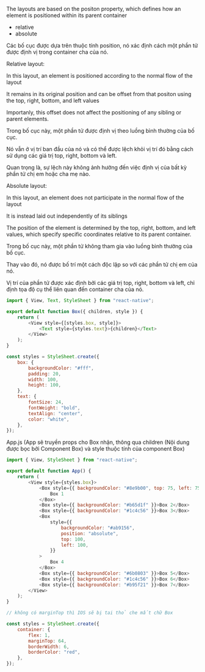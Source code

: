 The layouts are based on the positon property, which defines how an element is positioned within its parent container

-   relative
-   absolute

Các bố cục được dựa trên thuộc tính position, nó xác định cách một phần tử được định vị trong container cha của nó.

Relative layout:

In this layout, an element is positioned according to the normal flow of the layout

It remains in its original position and can be offset from that positon using the top, right, bottom, and left values

Importanly, this offset does not affect the positioning of any sibling or parent elements.

Trong bố cục này, một phần tử được định vị theo luồng bình thường của bố cục.

Nó vẫn ở vị trí ban đầu của nó và có thể được lệch khỏi vị trí đó bằng cách sử dụng các giá trị top, right, bottom và left.

Quan trọng là, sự lệch này không ảnh hưởng đến việc định vị của bất kỳ phần tử chị em hoặc cha mẹ nào.

Absolute layout:

In this layout, an element does not participate in the normal flow of the layout

It is instead laid out independently of its siblings

The position of the element is determined by the top, right, bottom, and left values, which specify specific coordinates relative to its parent container.

Trong bố cục này, một phần tử không tham gia vào luồng bình thường của bố cục.

Thay vào đó, nó được bố trí một cách độc lập so với các phần tử chị em của nó.

Vị trí của phần tử được xác định bởi các giá trị top, right, bottom và left, chỉ định tọa độ cụ thể liên quan đến container cha của nó.

```js
import { View, Text, StyleSheet } from "react-native";

export default function Box({ children, style }) {
    return (
        <View style={[styles.box, style]}>
            <Text style={styles.text}>{children}</Text>
        </View>
    );
}

const styles = StyleSheet.create({
    box: {
        backgroundColor: "#fff",
        padding: 20,
        width: 100,
        height: 100,
    },
    text: {
        fontSize: 24,
        fontWeight: "bold",
        textAlign: "center",
        color: "white",
    },
});
```

App.js (App sẽ truyền props cho Box nhận, thông qua children (Nội dung được bọc bởi Component Box) và style thuộc tính của component Box)

```js
import { View, StyleSheet } from "react-native";

export default function App() {
    return (
        <View style={styles.box}>
            <Box style={{ backgroundColor: "#8e9b00", top: 75, left: 75 }}>
                Box 1
            </Box>
            <Box style={{ backgroundColor: "#b65d1f" }}>Box 2</Box>
            <Box style={{ backgroundColor: "#1c4c56" }}>Box 3</Box>
            <Box
                style={{
                    backgroundColor: "#ab9156",
                    position: "absolute",
                    top: 100,
                    left: 100,
                }}
            >
                Box 4
            </Box>
            <Box style={{ backgroundColor: "#6b0803" }}>Box 5</Box>
            <Box style={{ backgroundColor: "#1c4c56" }}>Box 6</Box>
            <Box style={{ backgroundColor: "#b95f21" }}>Box 7</Box>
        </View>
    );
}

// không có marginTop thì IOS sẽ bị tai thỏ che mất chữ Box

const styles = StyleSheet.create({
    container: {
        flex: 1,
        marginTop: 64,
        borderWidth: 6,
        borderColor: "red",
    },
});
```
